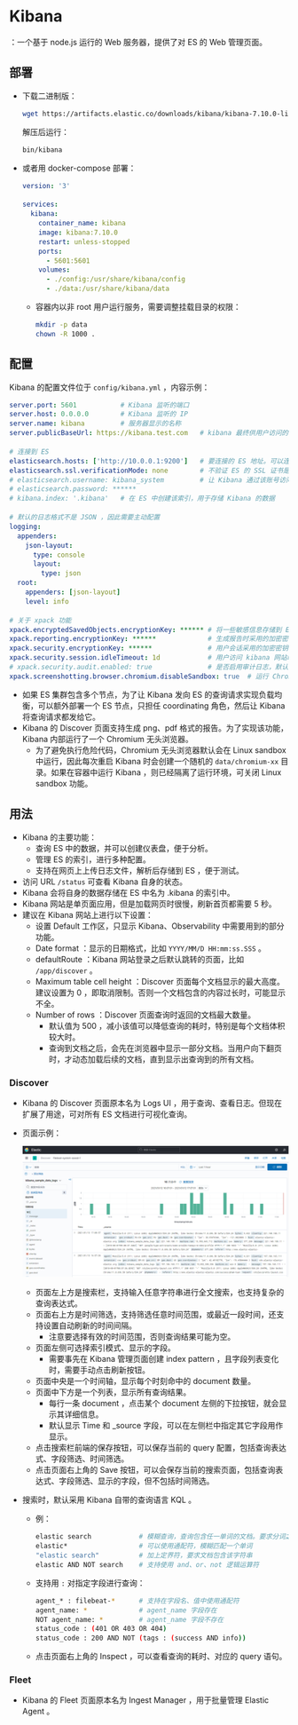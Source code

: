 # Kibana

：一个基于 node.js 运行的 Web 服务器，提供了对 ES 的 Web 管理页面。

## 部署

- 下载二进制版：
  ```sh
  wget https://artifacts.elastic.co/downloads/kibana/kibana-7.10.0-linux-x86_64.tar.gz
  ```
  解压后运行：
  ```sh
  bin/kibana
  ```

- 或者用 docker-compose 部署：
  ```yml
  version: '3'

  services:
    kibana:
      container_name: kibana
      image: kibana:7.10.0
      restart: unless-stopped
      ports:
        - 5601:5601
      volumes:
        - ./config:/usr/share/kibana/config
        - ./data:/usr/share/kibana/data
  ```
  - 容器内以非 root 用户运行服务，需要调整挂载目录的权限：
    ```sh
    mkdir -p data
    chown -R 1000 .
    ```

## 配置

Kibana 的配置文件位于 `config/kibana.yml` ，内容示例：
```yml
server.port: 5601           # Kibana 监听的端口
server.host: 0.0.0.0        # Kibana 监听的 IP
server.name: kibana         # 服务器显示的名称
server.publicBaseUrl: https://kibana.test.com   # kibana 最终供用户访问的地址

# 连接到 ES
elasticsearch.hosts: ['http://10.0.0.1:9200']   # 要连接的 ES 地址。可以连接到同一 ES 集群的多个节点，从而提高可用性
elasticsearch.ssl.verificationMode: none        # 不验证 ES 的 SSL 证书是否有效
# elasticsearch.username: kibana_system         # 让 Kibana 通过该账号访问 ES
# elasticsearch.password: ******
# kibana.index: '.kibana'   # 在 ES 中创建该索引，用于存储 Kibana 的数据

# 默认的日志格式不是 JSON ，因此需要主动配置
logging:
  appenders:
    json-layout:
      type: console
      layout:
        type: json
  root:
    appenders: [json-layout]
    level: info

# 关于 xpack 功能
xpack.encryptedSavedObjects.encryptionKey: ****** # 将一些敏感信息存储到 ES 时，采用的加密密钥，长度至少 32 个字符。如果未指定，则 kibana 每次重启时会生成一个随机密钥
xpack.reporting.encryptionKey: ******             # 生成报告时采用的加密密钥
xpack.security.encryptionKey: ******              # 用户会话采用的加密密钥
xpack.security.session.idleTimeout: 1d            # 用户访问 kibana 网站时，如果会话长期空闲，则过期。默认不会过期
# xpack.security.audit.enabled: true              # 是否启用审计日志，默认为 false ，这是付费功能
xpack.screenshotting.browser.chromium.disableSandbox: true  # 运行 Chromium 无头浏览器时，不创建 Linux sandbox
```
- 如果 ES 集群包含多个节点，为了让 Kibana 发向 ES 的查询请求实现负载均衡，可以额外部署一个 ES 节点，只担任 coordinating 角色，然后让 Kibana 将查询请求都发给它。
- Kibana 的 Discover 页面支持生成 png、pdf 格式的报告。为了实现该功能，Kibana 内部运行了一个 Chromium 无头浏览器。
  - 为了避免执行危险代码，Chromium 无头浏览器默认会在 Linux sandbox 中运行，因此每次重启 Kibana 时会创建一个随机的 `data/chromium-xx` 目录。如果在容器中运行 Kibana ，则已经隔离了运行环境，可关闭 Linux sandbox 功能。

## 用法

- Kibana 的主要功能：
  - 查询 ES 中的数据，并可以创建仪表盘，便于分析。
  - 管理 ES 的索引，进行多种配置。
  - 支持在网页上上传日志文件，解析后存储到 ES ，便于测试。
- 访问 URL `/status` 可查看 Kibana 自身的状态。
- Kibana 会将自身的数据存储在 ES 中名为 .kibana 的索引中。
- Kibana 网站是单页面应用，但是加载网页时很慢，刷新首页都需要 5 秒。
- 建议在 Kibana 网站上进行以下设置：
  - 设置 Default 工作区，只显示 Kibana、Observability 中需要用到的部分功能。
  - Date format ：显示的日期格式，比如 `YYYY/MM/D HH:mm:ss.SSS` 。
  - defaultRoute ：Kibana 网站登录之后默认跳转的页面，比如 `/app/discover` 。
  - Maximum table cell height ：Discover 页面每个文档显示的最大高度。建议设置为 0 ，即取消限制。否则一个文档包含的内容过长时，可能显示不全。
  - Number of rows ：Discover 页面查询时返回的文档最大数量。
    - 默认值为 500 ，减小该值可以降低查询的耗时，特别是每个文档体积较大时。
    - 查询到文档之后，会先在浏览器中显示一部分文档。当用户向下翻页时，才动态加载后续的文档，直到显示出查询到的所有文档。

### Discover

- Kibana 的 Discover 页面原本名为 Logs UI ，用于查询、查看日志。但现在扩展了用途，可对所有 ES 文档进行可视化查询。
- 页面示例：

  ![](./kibana_discover.png)

  - 页面左上方是搜索栏，支持输入任意字符串进行全文搜索，也支持复杂的查询表达式。
  - 页面右上方是时间筛选，支持筛选任意时间范围，或最近一段时间，还支持设置自动刷新的时间间隔。
    - 注意要选择有效的时间范围，否则查询结果可能为空。
  - 页面左侧可选择索引模式、显示的字段。
    - 需要事先在 Kibana 管理页面创建 index pattern ，且字段列表变化时，需要手动点击刷新按钮。
  - 页面中央是一个时间轴，显示每个时刻命中的 document 数量。
  - 页面中下方是一个列表，显示所有查询结果。
    - 每行一条 document ，点击某个 document 左侧的下拉按钮，就会显示其详细信息。
    - 默认显示 Time 和 _source 字段，可以在左侧栏中指定其它字段用作显示。
  - 点击搜索栏前端的保存按钮，可以保存当前的 query 配置，包括查询表达式、字段筛选、时间筛选。
  - 点击页面右上角的 Save 按钮，可以会保存当前的搜索页面，包括查询表达式、字段筛选、显示的字段，但不包括时间筛选。

- 搜索时，默认采用 Kibana 自带的查询语言 KQL 。
  - 例：
    ```sh
    elastic search            # 模糊查询，查询包含任一单词的文档。要求分词之后的单词完全匹配，比如 elastic 与 elasticsearch 是不同单词
    elastic*                  # 可以使用通配符，模糊匹配一个单词
    "elastic search"          # 加上定界符，要求文档包含该字符串
    elastic AND NOT search    # 支持使用 and、or、not 逻辑运算符
    ```
  - 支持用 `:` 对指定字段进行查询：
    ```sh
    agent_* : filebeat-*      # 支持在字段名、值中使用通配符
    agent_name: *             # agent_name 字段存在
    NOT agent_name: *         # agent_name 字段不存在
    status_code : (401 OR 403 OR 404)
    status_code : 200 AND NOT (tags : (success AND info))
    ```
  - 点击页面右上角的 Inspect ，可以查看查询的耗时、对应的 query 语句。

### Fleet

- Kibana 的 Fleet 页面原本名为 Ingest Manager ，用于批量管理 Elastic Agent 。
